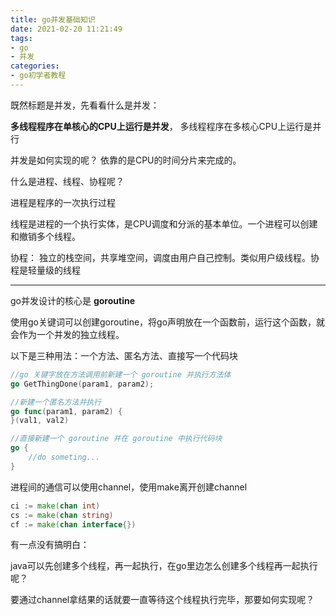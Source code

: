 ```yaml
---
title: go并发基础知识
date: 2021-02-20 11:21:49
tags:
- go
- 并发
categories:
- go初学者教程
---
```


既然标题是并发，先看看什么是并发：

**多线程程序在单核心的CPU上运行是并发**， 多线程程序在多核心CPU上运行是并行

并发是如何实现的呢？ 依靠的是CPU的时间分片来完成的。

什么是进程、线程、协程呢？

进程是程序的一次执行过程


<!--more-->

线程是进程的一个执行实体，是CPU调度和分派的基本单位。一个进程可以创建和撤销多个线程。

协程： 独立的栈空间，共享堆空间，调度由用户自己控制。类似用户级线程。协程是轻量级的线程

----

go并发设计的核心是 **goroutine**

使用go关键词可以创建goroutine，将go声明放在一个函数前，运行这个函数，就会作为一个并发的独立线程。

以下是三种用法：一个方法、匿名方法、直接写一个代码块

````go
//go 关键字放在方法调用前新建一个 goroutine 并执行方法体
go GetThingDone(param1, param2);

//新建一个匿名方法并执行
go func(param1, param2) {
}(val1, val2)

//直接新建一个 goroutine 并在 goroutine 中执行代码块
go {
    //do someting...
}
````

进程间的通信可以使用channel，使用make离开创建channel

````go
ci := make(chan int)
cs := make(chan string)
cf := make(chan interface{})
````


有一点没有搞明白：

java可以先创建多个线程，再一起执行，在go里边怎么创建多个线程再一起执行呢？

要通过channel拿结果的话就要一直等待这个线程执行完毕，那要如何实现呢？